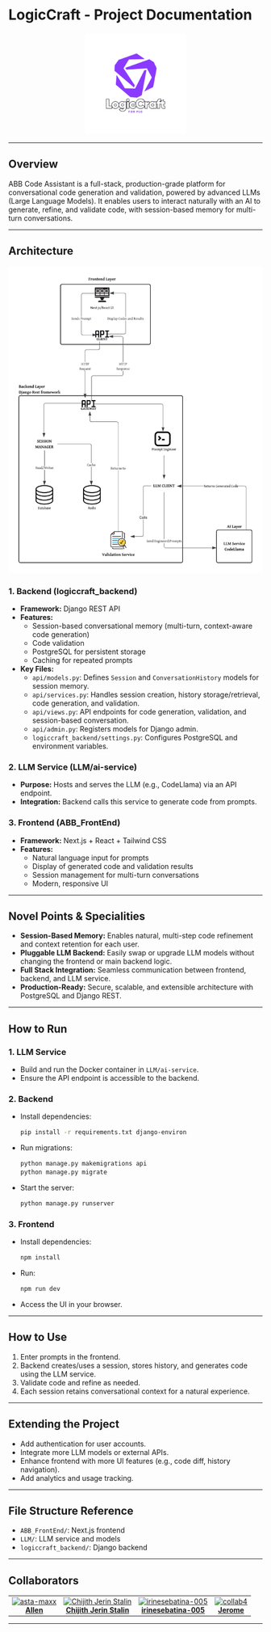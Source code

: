 # LogicCraft - Project Documentation
<p align="center">
  <img src="./LogicCraftABB.png" alt="LogicCraft Logo" width="200"/>
</p>

---

## Overview
ABB Code Assistant is a full-stack, production-grade platform for conversational code generation and validation, powered by advanced LLMs (Large Language Models). It enables users to interact naturally with an AI to generate, refine, and validate code, with session-based memory for multi-turn conversations.

---

## Architecture
![Architecture Diagram](./Architecture.jpeg)
### 1. Backend (logiccraft_backend)
- **Framework:** Django REST API
- **Features:**
  - Session-based conversational memory (multi-turn, context-aware code generation)
  - Code validation
  - PostgreSQL for persistent storage
  - Caching for repeated prompts
- **Key Files:**
  - `api/models.py`: Defines `Session` and `ConversationHistory` models for session memory.
  - `api/services.py`: Handles session creation, history storage/retrieval, code generation, and validation.
  - `api/views.py`: API endpoints for code generation, validation, and session-based conversation.
  - `api/admin.py`: Registers models for Django admin.
  - `logiccraft_backend/settings.py`: Configures PostgreSQL and environment variables.

### 2. LLM Service (LLM/ai-service)
- **Purpose:** Hosts and serves the LLM (e.g., CodeLlama) via an API endpoint.
- **Integration:** Backend calls this service to generate code from prompts.

### 3. Frontend (ABB_FrontEnd)
- **Framework:** Next.js + React + Tailwind CSS
- **Features:**
  - Natural language input for prompts
  - Display of generated code and validation results
  - Session management for multi-turn conversations
  - Modern, responsive UI

---

## Novel Points & Specialities
- **Session-Based Memory:** Enables natural, multi-step code refinement and context retention for each user.
- **Pluggable LLM Backend:** Easily swap or upgrade LLM models without changing the frontend or main backend logic.
- **Full Stack Integration:** Seamless communication between frontend, backend, and LLM service.
- **Production-Ready:** Secure, scalable, and extensible architecture with PostgreSQL and Django REST.

---

## How to Run

### 1. LLM Service
- Build and run the Docker container in `LLM/ai-service`.
- Ensure the API endpoint is accessible to the backend.

### 2. Backend
- Install dependencies:
  ```sh
  pip install -r requirements.txt django-environ
  ```
- Run migrations:
  ```sh
  python manage.py makemigrations api
  python manage.py migrate
  ```
- Start the server:
  ```sh
  python manage.py runserver
  ```

### 3. Frontend
- Install dependencies:
  ```sh
  npm install
  ```
- Run:
  ```sh
  npm run dev
  ```
- Access the UI in your browser.

---

## How to Use
1. Enter prompts in the frontend.
2. Backend creates/uses a session, stores history, and generates code using the LLM service.
3. Validate code and refine as needed.
4. Each session retains conversational context for a natural experience.

---

## Extending the Project
- Add authentication for user accounts.
- Integrate more LLM models or external APIs.
- Enhance frontend with more UI features (e.g., code diff, history navigation).
- Add analytics and usage tracking.

---

## File Structure Reference
- `ABB_FrontEnd/`: Next.js frontend
- `LLM/`: LLM service and models
- `logiccraft_backend/`: Django backend

---

## Collaborators

<div align="center">

<table>
  <tr>
    <td align="center">
      <a href="https://github.com/asta-maxx">
        <img src="https://avatars.githubusercontent.com/asta-maxx" width="100" alt="asta-maxx"/><br/>
        <b>Allen</b>
      </a>
    </td>
    <td align="center">
      <a href="https://github.com/Jerin-004">
        <img src="https://avatars.githubusercontent.com/Jerin-004" width="100" alt="Chijith Jerin Stalin"/><br/>
        <b>Chijith Jerin Stalin</b>
      </a>
    </td>
    <td align="center">
      <a href="https://github.com/irinesebatina-005">
        <img src="https://avatars.githubusercontent.com/irinesebatina-005" width="100" alt="irinesebatina-005"/><br/>
        <b>irinesebatina-005</b>
      </a>
    </td>
    <td align="center">
      <a href="https://github.com/Jeromes17">
        <img src="https://avatars.githubusercontent.com/Jeromes17" width="100" alt="collab4"/><br/>
        <b>Jerome</b>
      </a>
    </td>
  </tr>
</table>

</div>

----
